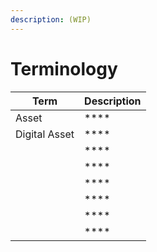 ```yaml
---
description: (WIP)
---
```


# Terminology



| **Term**      | **Description** |
| ------------- | --------------- |
| Asset         | ****            |
| Digital Asset | ****            |
|               | ****            |
|               | ****            |
|               | ****            |
|               | ****            |
|               | ****            |
|               | ****            |
